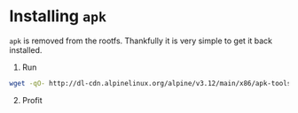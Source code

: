 # Installing `apk`
`apk` is removed from the rootfs. Thankfully it is very simple to get it back installed.
1. Run 
```bash
wget -qO- http://dl-cdn.alpinelinux.org/alpine/v3.12/main/x86/apk-tools-static-2.10.5-r1.apk | tar -xz sbin/apk.static && ./sbin/apk.static add apk-tools && rm sbin/apk.static
```
2. Profit